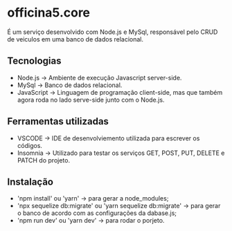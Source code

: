 # officina5.core

É um serviço desenvolvido com Node.js e MySql, responsável pelo CRUD de veiculos em uma banco de dados relacional.

## Tecnologias

* Node.js -> Ambiente de execução Javascript server-side.
* MySql -> Banco de dados relacional.
* JavaScript -> Linguagem de programação client-side, mas que também agora roda no lado serve-side junto com o Node.js.

## Ferramentas utilizadas

* VSCODE -> IDE de desenvolviemento utilizada para escrever os códigos.
* Insomnia -> Utilizado para testar os serviços GET, POST, PUT, DELETE e PATCH do projeto.

## Instalação

* 'npm install' ou 'yarn' -> para gerar a node_modules;
* 'npx sequelize db:migrate' ou 'yarn sequelize db:migrate' -> para gerar o banco de acordo com as configurações da dabase.js;
* 'npm run dev' ou 'yarn dev' -> para rodar o porjeto.

